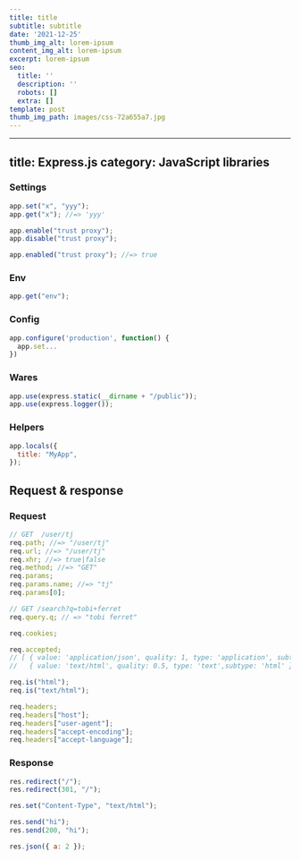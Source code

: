 ```yaml
---
title: title
subtitle: subtitle
date: '2021-12-25'
thumb_img_alt: lorem-ipsum
content_img_alt: lorem-ipsum
excerpt: lorem-ipsum
seo:
  title: ''
  description: ''
  robots: []
  extra: []
template: post
thumb_img_path: images/css-72a655a7.jpg
---
```

---
title: Express.js
category: JavaScript libraries
---

### Settings

```js
app.set("x", "yyy");
app.get("x"); //=> 'yyy'

app.enable("trust proxy");
app.disable("trust proxy");

app.enabled("trust proxy"); //=> true
```

### Env

```js
app.get("env");
```

### Config

```js
app.configure('production', function() {
  app.set...
})
```

### Wares

```js
app.use(express.static(__dirname + "/public"));
app.use(express.logger());
```

### Helpers

```js
app.locals({
  title: "MyApp",
});
```

## Request & response

### Request

```js
// GET  /user/tj
req.path; //=> "/user/tj"
req.url; //=> "/user/tj"
req.xhr; //=> true|false
req.method; //=> "GET"
req.params;
req.params.name; //=> "tj"
req.params[0];
```

```js
// GET /search?q=tobi+ferret
req.query.q; // => "tobi ferret"
```

```js
req.cookies;
```

```js
req.accepted;
// [ { value: 'application/json', quality: 1, type: 'application', subtype: 'json' },
//   { value: 'text/html', quality: 0.5, type: 'text',subtype: 'html' } ]
```

```js
req.is("html");
req.is("text/html");
```

```js
req.headers;
req.headers["host"];
req.headers["user-agent"];
req.headers["accept-encoding"];
req.headers["accept-language"];
```

### Response

```js
res.redirect("/");
res.redirect(301, "/");
```

```js
res.set("Content-Type", "text/html");
```

```js
res.send("hi");
res.send(200, "hi");
```

```js
res.json({ a: 2 });
```
